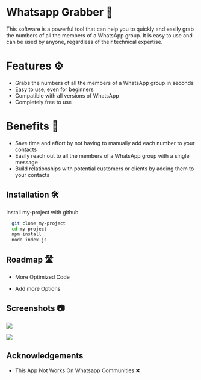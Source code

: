 
# Whatsapp Grabber 💉

This software is a powerful tool that can help you to quickly and easily grab the numbers of all the members of a WhatsApp group. It is easy to use and can be used by anyone, regardless of their technical expertise.

# Features ⚙

- Grabs the numbers of all the members of a WhatsApp group in seconds
- Easy to use, even for beginners
- Compatible with all versions of WhatsApp
- Completely free to use

# Benefits 🦢

- Save time and effort by not having to manually add each number to your contacts
- Easily reach out to all the members of a WhatsApp group with a single message
- Build relationships with potential customers or clients by adding them to your contacts


## Installation 🛠

Install my-project with github

```bash
  git clone my-project
  cd my-project
  npm install
  node index.js
```
    
## Roadmap 🛣

- More Optimized Code

- Add more Options


## Screenshots 📷

![](https://i.imgur.com/8LrlHDz.png)

![](https://imgur.com/BxIANI9.png)


## Acknowledgements

 - This App Not Works On Whatsapp Communities ❌

